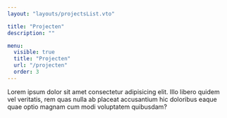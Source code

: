 ```yaml
---
layout: "layouts/projectsList.vto"

title: "Projecten"
description: ""

menu:
  visible: true
  title: "Projecten"
  url: "/projecten"
  order: 3
---
```


Lorem ipsum dolor sit amet consectetur adipisicing elit. Illo libero quidem vel veritatis, rem quas nulla ab placeat accusantium hic doloribus eaque quae optio magnam cum modi voluptatem quibusdam?